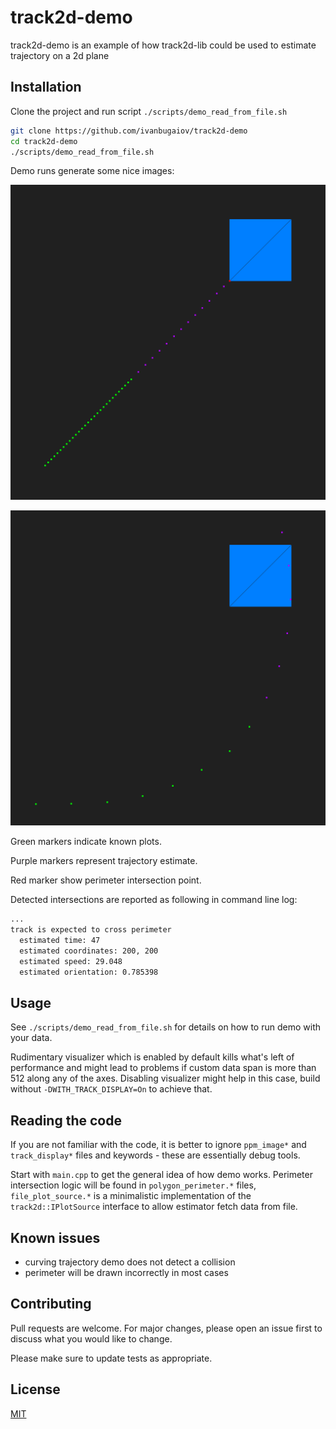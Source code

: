 # track2d-demo

track2d-demo is an example of how track2d-lib could be used to estimate trajectory on a 2d plane
## Installation

Clone the project and run script `./scripts/demo_read_from_file.sh`

```bash
git clone https://github.com/ivanbugaiov/track2d-demo
cd track2d-demo
./scripts/demo_read_from_file.sh
```

Demo runs generate some nice images:

![straight trajectory demo scenario](doc/img/straight.png)

![curving trajectory demo scenario](doc/img/curved.png)

Green markers indicate known plots.

Purple markers represent trajectory estimate.

Red marker show perimeter intersection point. 

Detected intersections are reported as following in command line log:

```bash
...
track is expected to cross perimeter
  estimated time: 47
  estimated coordinates: 200, 200
  estimated speed: 29.048
  estimated orientation: 0.785398
```

## Usage

See `./scripts/demo_read_from_file.sh` for details on how to run demo with your data.

Rudimentary visualizer which is enabled by default kills what's left of performance and might lead to problems if custom data span is more than 512 along any of the axes. Disabling visualizer might help in this case, build without `-DWITH_TRACK_DISPLAY=On` to achieve that.

## Reading the code

If you are not familiar with the code, it is better to ignore `ppm_image*` and `track_display*` files and keywords - these are essentially debug tools. 

Start with `main.cpp` to get the general idea of how demo works. Perimeter intersection logic will be found in `polygon_perimeter.*` files, `file_plot_source.*` is a minimalistic implementation of the `track2d::IPlotSource` interface to allow estimator fetch data from file. 

## Known issues

* curving trajectory demo does not detect a collision
* perimeter will be drawn incorrectly in most cases

## Contributing

Pull requests are welcome. For major changes, please open an issue first
to discuss what you would like to change.

Please make sure to update tests as appropriate.

## License

[MIT](https://choosealicense.com/licenses/mit/)
